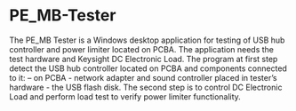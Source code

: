 # PE_MB-Tester
The PE_MB Tester is a Windows desktop application for testing of USB hub controller and power limiter located on PCBA. The application needs the test hardware and Keysight DC Electronic Load.  The program at first step detect the USB hub controller located on PCBA and components connected to it: – on PCBA - network adapter and sound controller  placed in tester’s hardware - the USB flash disk. The second step is to control DC Electronic Load and perform load test to verify power limiter  functionality.
